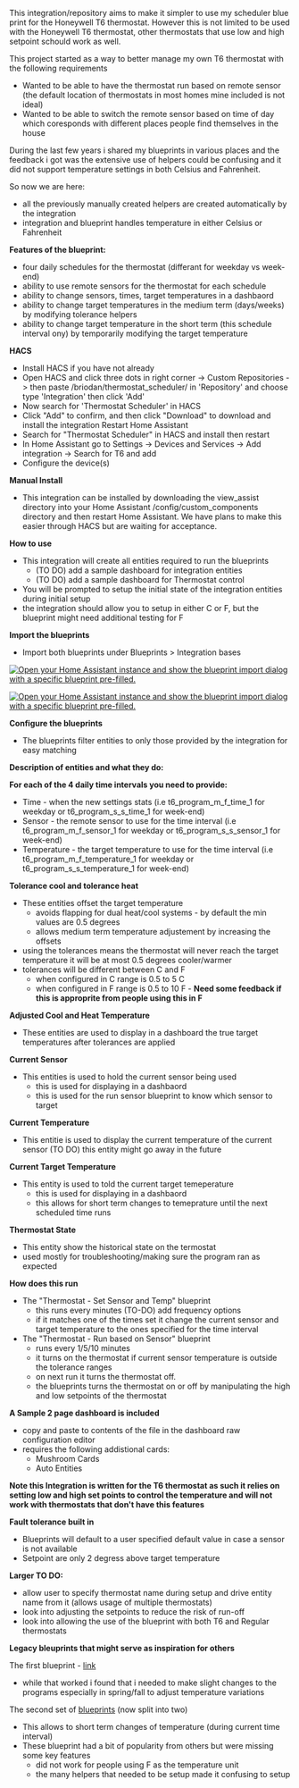 This integration/repository aims to make it simpler to use my scheduler blue print for the Honeywell T6 thermostat.
However this is not limited to be used with the Honeywell T6 thermostat, other thermostats that use low and high setpoint schould work as well.

This project started as a way to better manage my own T6 thermostat with the following requirements
- Wanted to be able to have the thermostat run based on remote sensor (the default location of thermostats in most homes mine included is not ideal)
- Wanted to be able to switch the remote sensor based on time of day which coresponds with different places people find themselves in the house

During the last few years i shared my blueprints in various places and the feedback i got was the extensive use of helpers could be confusing and it did not support temperature settings in both Celsius and Fahrenheit.

So now we are here:
- all the previously manually created helpers are created automatically by the integration
- integration and blueprint handles temperature in either Celsius or Fahrenheit

**Features of the blueprint:**

- four daily schedules for the thermostat (differant for weekday vs week-end)
- ability to use remote sensors for the thermostat for each schedule
- ability to change sensors, times, target temperatures in a dashbaord
- ability to change target temperatures in the medium term (days/weeks) by modifying tolerance helpers
- ability to change target temperature in the short term (this schedule interval ony) by temporarily modifying the target temperature

**HACS**
- Install HACS if you have not already
- Open HACS and click three dots in right corner -> Custom Repositories -> then paste /briodan/thermostat_scheduler/ in 'Repository' and choose type 'Integration' then click 'Add'
- Now search for 'Thermostat Scheduler' in HACS
- Click "Add" to confirm, and then click "Download" to download and install the integration Restart Home Assistant
- Search for "Thermostat Scheduler" in HACS and install then restart
- In Home Assistant go to Settings -> Devices and Services -> Add integration -> Search for T6 and add
- Configure the device(s)

**Manual Install**
- This integration can be installed by downloading the view_assist directory into your Home Assistant /config/custom_components directory and then restart Home Assistant. We have plans to make this easier through HACS but are waiting for acceptance.

**How to use**
- This integration will create all entities required to run the blueprints
   - (TO DO) add a sample dashboard for integration entities
   - (TO DO) add a sample dashboard for Thermostat control
- You will be prompted to setup the initial state of the integration entities during initial setup
- the integration should allow you to setup in either C or F, but the blueprint might need additional testing for F

**Import the blueprints**
- Import both blueprints under Blueprints > Integration bases

[![Open your Home Assistant instance and show the blueprint import dialog with a specific blueprint pre-filled.](https://my.home-assistant.io/badges/blueprint_import.svg)](https://my.home-assistant.io/redirect/blueprint_import/?blueprint_url=https%3A%2F%2Fraw.githubusercontent.com%2Fbriodan%2FThermostat_scheduler%2Fmain%2Fblueprints%2Fintegration%2520based%2FT6%2520-%2520set%2520sensor%2520and%2520temp.yaml)

[![Open your Home Assistant instance and show the blueprint import dialog with a specific blueprint pre-filled.](https://my.home-assistant.io/badges/blueprint_import.svg)](https://my.home-assistant.io/redirect/blueprint_import/?blueprint_url=https%3A%2F%2Fraw.githubusercontent.com%2Fbriodan%2FThermostat_scheduler%2Fmain%2Fblueprints%2Fintegration%2520based%2FT6%2520-%2520run%2520based%2520on%2520sensor.yaml)


**Configure the blueprints**
- The blueprints filter entities to only those provided by the integration for easy matching

**Description of entities and what they do:**

**For each of the 4 daily time intervals you need to provide:**
- Time - when the new settings stats (i.e t6_program_m_f_time_1 for weekday or t6_program_s_s_time_1 for week-end)
- Sensor - the remote sensor to use for the time interval (i.e t6_program_m_f_sensor_1 for weekday or t6_program_s_s_sensor_1 for week-end)
- Temperature - the target temperature to use for the time interval (i.e t6_program_m_f_temperature_1 for weekday or t6_program_s_s_temperature_1 for week-end)

**Tolerance cool and tolerance heat**
- These entities offset the target temperature
    - avoids flapping for dual heat/cool systems - by default the min values are 0.5 degrees
    - allows medium term temperature adjustement by increasing the offsets
- using the tolerances means the thermostat will never reach the target temperature it will be at most 0.5 degrees cooler/warmer
- tolerances will be different between C and F
    - when configured in C range is 0.5 to 5 C
    - when configured in F range is 0.5 to 10 F - **Need some feedback if this is approprite from people using this in F**

**Adjusted Cool and Heat Temperature**
- These entities are used to display in a dashboard the true target temperatures after tolerances are applied

**Current Sensor**
- This entities is used to hold the current sensor being used
    - this is used for displaying in a dashbaord
    - this is used for the run sensor blueprint to know which sensor to target

**Current Temperature**
- This entitie is used to display the current temperature of the current sensor
(TO DO) this entity might go away in the future

**Current Target Temperature**
- This entity is used to told the current target temeperature
    - this is used for displaying in a dashbaord
    - this allows for short term changes to temeprature until the next scheduled time runs

**Thermostat State**
- This entity show the historical state on the termostat
- used mostly for troubleshooting/making sure the program ran as expected

**How does this run**
- The "Thermostat - Set Sensor and Temp" blueprint 
    - this runs every minutes (TO-DO) add frequency options
    - if it matches one of the times set it change the current sensor and target temperature to the ones specified for the time interval
- The "Thermostat - Run based on Sensor" blueprint
    - runs every 1/5/10 minutes
    - it turns on the thermostat if current sensor temperature is outside the tolerance ranges
    - on next run it turns the thermostat off.
    - the blueprints turns the thermostat on or off by manipulating the high and low setpoints of the thermostat

**A Sample 2 page dashboard is included**
- copy and paste to contents of the file in the dashboard raw configuration editor
- requires the following addistional cards:
    - Mushroom Cards
    - Auto Entities

**Note this Integration is written for the T6 thermostat as such it relies on setting low and high set points to control the temperature and will not work with thermostats that don't have this features**

**Fault tolerance built in**
- Blueprints will default to a user specified default value in case a sensor is not available
- Setpoint are only 2 degress above target temperature

**Larger TO DO:**
- allow user to specify thermostat name during setup and drive entity name from it (allows usage of multiple thermostats)
- look into adjusting the setpoints to reduce the risk of run-off
- look into allowing the use of the blueprint with both T6 and Regular thermostats

**Legacy bleuprints that might serve as inspiration for others**

The first blueprint - [link](https://gist.github.com/briodan/c4a25ecb376df7ae7995a164100a53a3)
- while that worked i found that i needed to make slight changes to the programs especially in spring/fall to adjust temperature variations

The second set of [blueprints](https://github.com/briodan/Thermostat_Scheduler/tree/main/blueprints/original) (now split into two)
- This allows to short term changes of temperature (during current time interval)
- These blueprint had a bit of popularity from others but were missing some key features
    - did not work for people using F as the temperature unit
    - the many helpers that needed to be setup made it confusing to setup
